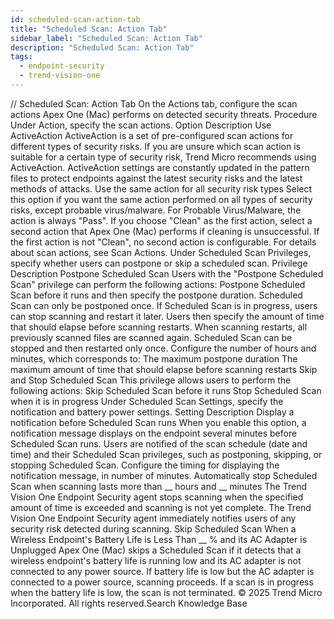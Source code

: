 ```yaml
---
id: scheduled-scan-action-tab
title: "Scheduled Scan: Action Tab"
sidebar_label: "Scheduled Scan: Action Tab"
description: "Scheduled Scan: Action Tab"
tags:
  - endpoint-security
  - trend-vision-one
---
```


/*<![CDATA[*/ $('#title').html($('meta[name=map-description]').attr('content')); /*]]>*/ Scheduled Scan: Action Tab On the Actions tab, configure the scan actions Apex One (Mac) performs on detected security threats. Procedure Under Action, specify the scan actions. Option Description Use ActiveAction ActiveAction is a set of pre-configured scan actions for different types of security risks. If you are unsure which scan action is suitable for a certain type of security risk, Trend Micro recommends using ActiveAction. ActiveAction settings are constantly updated in the pattern files to protect endpoints against the latest security risks and the latest methods of attacks. Use the same action for all security risk types Select this option if you want the same action performed on all types of security risks, except probable virus/malware. For Probable Virus/Malware, the action is always "Pass". If you choose "Clean" as the first action, select a second action that Apex One (Mac) performs if cleaning is unsuccessful. If the first action is not "Clean", no second action is configurable. For details about scan actions, see Scan Actions. Under Scheduled Scan Privileges, specify whether users can postpone or skip a scheduled scan. Privilege Description Postpone Scheduled Scan Users with the "Postpone Scheduled Scan" privilege can perform the following actions: Postpone Scheduled Scan before it runs and then specify the postpone duration. Scheduled Scan can only be postponed once. If Scheduled Scan is in progress, users can stop scanning and restart it later. Users then specify the amount of time that should elapse before scanning restarts. When scanning restarts, all previously scanned files are scanned again. Scheduled Scan can be stopped and then restarted only once. Configure the number of hours and minutes, which corresponds to: The maximum postpone duration The maximum amount of time that should elapse before scanning restarts Skip and Stop Scheduled Scan This privilege allows users to perform the following actions: Skip Scheduled Scan before it runs Stop Scheduled Scan when it is in progress Under Scheduled Scan Settings, specify the notification and battery power settings. Setting Description Display a notification before Scheduled Scan runs When you enable this option, a notification message displays on the endpoint several minutes before Scheduled Scan runs. Users are notified of the scan schedule (date and time) and their Scheduled Scan privileges, such as postponing, skipping, or stopping Scheduled Scan. Configure the timing for displaying the notification message, in number of minutes. Automatically stop Scheduled Scan when scanning lasts more than __ hours and __ minutes The Trend Vision One Endpoint Security agent stops scanning when the specified amount of time is exceeded and scanning is not yet complete. The Trend Vision One Endpoint Security agent immediately notifies users of any security risk detected during scanning. Skip Scheduled Scan When a Wireless Endpoint's Battery Life is Less Than __ % and its AC Adapter is Unplugged Apex One (Mac) skips a Scheduled Scan if it detects that a wireless endpoint's battery life is running low and its AC adapter is not connected to any power source. If battery life is low but the AC adapter is connected to a power source, scanning proceeds. If a scan is in progress when the battery life is low, the scan is not terminated. © 2025 Trend Micro Incorporated. All rights reserved.Search Knowledge Base